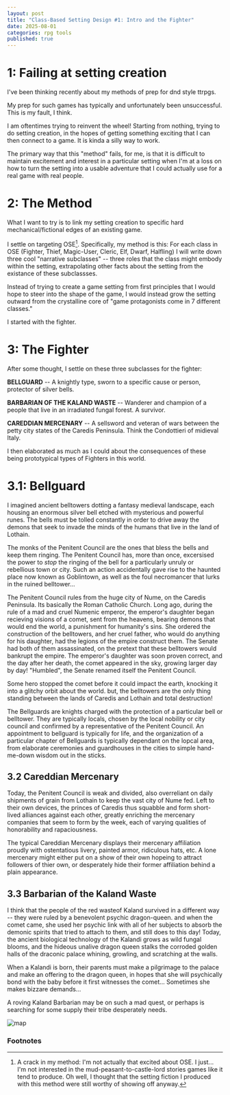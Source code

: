 ```yaml
---
layout: post
title: "Class-Based Setting Design #1: Intro and the Fighter"
date: 2025-08-01
categories: rpg tools
published: true
---
```


# 1: Failing at setting creation

I've been thinking recently about my methods of prep for dnd style ttrpgs.

My prep for such games has typically and unfortunately been unsuccessful. This is my fault, I think.

I am oftentimes trying to reinvent the wheel! Starting from nothing, trying to do setting creation, in the hopes of getting something exciting that I can then connect to a game. It is kinda a silly way to work.

The primary way that this "method" fails, for me, is that it is difficult to maintain excitement and interest in a particular setting when I'm at a loss on how to turn the setting into a usable adventure that I could actually use for a real game with real people.

# 2: The Method

What I want to try is to link my setting creation to specific hard mechanical/fictional edges of an existing game.

I settle on targeting OSE[^1]. Specifically, my method is this: For each class in OSE (Fighter, Thief, Magic-User, Cleric, Elf, Dwarf, Halfling) I will write down three cool "narrative subclasses" -- three roles that the class might embody within the setting, extrapolating other facts about the setting from the existance of these subclassses.

Instead of trying to create a game setting from first principles that I would hope to steer into the shape of the game, I would instead grow the setting outward from the crystalline core of "game protagonists come in 7 different classes."

I started with the fighter.

# 3: The Fighter

After some thought, I settle on these three subclasses for the fighter:

**BELLGUARD** -- A knightly type, sworn to a specific cause or person, protector of silver bells.

**BARBARIAN OF THE KALAND WASTE** -- Wanderer and champion of a people that live in an irradiated fungal forest. A survivor.

**CAREDDIAN MERCENARY** -- A sellsword and veteran of wars between the petty city states of the Caredis Peninsula. Think the Condottieri of midieval Italy.

I then elaborated as much as I could about the consequences of these being prototypical types of Fighters in this world.

# 3.1: Bellguard

I imagined ancient belltowers dotting a fantasy medieval landscape, each housing an enormous silver bell etched with mysterious and powerful runes. The bells must be tolled constantly in order to drive away the demons that seek to invade the minds of the humans that live in the land of Lothain.

The monks of the Penitent Council are the ones that bless the bells and keep them ringing. The Penitent Council has, more than once, excersised the power to *stop* the ringing of the bell for a particularly unruly or rebellious town or city. Such an action accidentally gave rise to the haunted place now known as Goblintown, as well as the foul necromancer that lurks in the ruined belltower...

The Penitent Council rules from the huge city of Nume, on the Caredis Peninsula. Its basically the Roman Catholic Church. Long ago, during the rule of a mad and cruel Numenic emperor, the emperor's daughter began recieving visions of a comet, sent from the heavens, bearing demons that would end the world, a punishment for humanity's sins. She ordered the construction of the belltowers, and her cruel father, who would do anything for his daughter, had the legions of the empire construct them. The Senate had both of them assassinated, on the pretext that these belltowers would bankrupt the empire. The emperor's daughter was soon proven correct, and the day after her death, the comet appeared in the sky, growing larger day by day! "Humbled", the Senate renamed itself the Penitent Council.

Some hero stopped the comet before it could impact the earth, knocking it into a glitchy orbit about the world. but, the belltowers are the only thing standing between the lands of Caredis and Lothain and total destruction!

The Bellguards are knights charged with the protection of a particular bell or belltower. They are typically locals, chosen by the local nobility or city council and confirmed by a representative of the Penitent Council. An appointment to bellguard is typically for life, and the organization of a particular chapter of Bellguards is typically dependant on the lopcal area, from elaborate ceremonies and guardhouses in the cities to simple hand-me-down wisdom out in the sticks.

## 3.2 Careddian Mercenary

Today, the Penitent Council is weak and divided, also overreliant on daily shipments of grain from Lothain to keep the vast city of Nume fed. Left to their own devices, the princes of Caredis thus squabble and form short-lived alliances against each other, greatly enriching the mercenary companies that seem to form by the week, each of varying qualities of honorability and rapaciousness.

The typical Careddian Mercenary displays their mercenary affiliation proudly with ostentatious livery, painted armor, ridiculous hats, etc. A lone mercenary might either put on a show of their own hopeing to attract followers of thier own, or desperately hide their former affiliation behind a plain appearance.

## 3.3 Barbarian of the Kaland Waste

I think that the people of the red wasteof Kaland survived in a different way -- they were ruled by a benevolent psychic dragon-queen. and when the comet came, she used her psychic link with all of her subjects to absorb the demonic spirits that tried to attach to them, and still does to this day! Today, the ancient biological technology of the Kalandi grows as wild fungal blooms, and the hideous unalive dragon queen stalks the corroded golden halls of the draconic palace whining, growling, and scratching at the walls.

When a Kalandi is born, their parents must make a pilgrimage to the palace and make an offering to the dragon queen, in hopes that she will psychically bond with the baby before it first witnesses the comet... Sometimes she makes bizzare demands...

A roving Kaland Barbarian may be on such a mad quest, or perhaps is searching for some supply their tribe desperately needs.

![map](assets/class-setting-1/map.png)

### Footnotes

[^1]: A crack in my method: I'm not actually that excited about OSE. I just... I'm not interested in the mud-peasant-to-castle-lord stories games like it tend to produce. Oh well, I thought that the setting fiction I produced with this method were still worthy of showing off anyway.